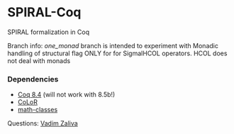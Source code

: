 # SPIRAL-Coq #

SPIRAL formalization in Coq

Branch info: *one_monad* branch is intended to experiment with Monadic handling of structural flag ONLY for for SigmalHCOL operators. HCOL does not deal with monads


### Dependencies ###
* [Coq 8.4](https://coq.inria.fr/) (will not work with 8.5b!)
* [CoLoR](http://color.inria.fr/)
* [math-classes](https://github.com/math-classes/math-classes)

Questions: [Vadim Zaliva](mailto:vzaliva@cmu.edu)